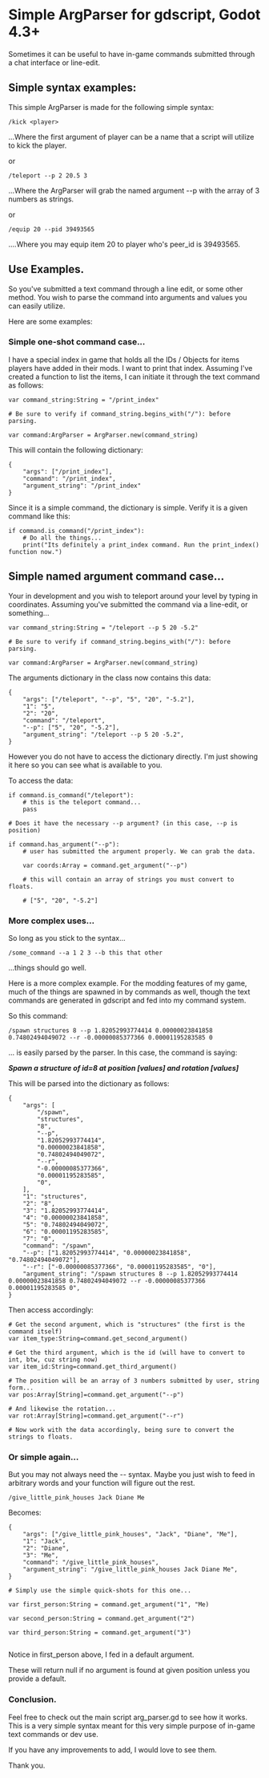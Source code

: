 # Simple ArgParser for gdscript, Godot 4.3+

Sometimes it can be useful to have in-game commands submitted through a chat 
interface or line-edit.

## Simple syntax examples:

This simple ArgParser is made for the following simple syntax:

```
/kick <player>
```

...Where the first argument of player can be a name that a script will utilize
to kick the player.

or 

```
/teleport --p 2 20.5 3
```

...Where the ArgParser will grab the named argument --p with the array of 3 numbers
as strings.

or 

```
/equip 20 --pid 39493565
```

....Where you may equip item 20 to player who's peer_id is 39493565.

## Use Examples.

So you've submitted a text command through a line edit, or some other method. 
You wish to parse the command into arguments and values you can easily utilize.

Here are some examples:

### Simple one-shot command case...

I have a special index in game that holds all the IDs / Objects for items 
players have added in their mods. I want to print that index. Assuming I've 
created a function to list the items, I can initiate it through the text command 
as follows:

```
var command_string:String = "/print_index"

# Be sure to verify if command_string.begins_with("/"): before parsing.

var command:ArgParser = ArgParser.new(command_string)

```

This will contain the following dictionary:
	
```
{
	"args": ["/print_index"], 
	"command": "/print_index", 
	"argument_string": "/print_index"
}

```
Since it is a simple command, the dictionary is simple. 
Verify it is a given command like this:

```
if command.is_command("/print_index"):
	# Do all the things...
	print("Its definitely a print_index command. Run the print_index() function now.")
```

## Simple named argument command case...

Your in development and you wish to teleport around your level by typing in
coordinates. Assuming you've submitted the command via a line-edit, or something...

```
var command_string:String = "/teleport --p 5 20 -5.2"

# Be sure to verify if command_string.begins_with("/"): before parsing.

var command:ArgParser = ArgParser.new(command_string)

```

The arguments dictionary in the class now contains this data:
	
```
{
	"args": ["/teleport", "--p", "5", "20", "-5.2"],
	"1": "5",
	"2": "20",
	"command": "/teleport",
	"--p": ["5", "20", "-5.2"],
	"argument_string": "/teleport --p 5 20 -5.2",
}

```
However you do not have to access the dictionary directly. I'm just showing it 
here so you can see what is available to you.

To access the data:
	
```
if command.is_command("/teleport"):
	# this is the teleport command...
	pass

# Does it have the necessary --p argument? (in this case, --p is position)

if command.has_argument("--p"):
	# user has submitted the argument properly. We can grab the data.
	
	var coords:Array = command.get_argument("--p")
	
	# this will contain an array of strings you must convert to floats.
	
	# ["5", "20", "-5.2"]

```

### More complex uses...

So long as you stick to the syntax...

```
/some_command --a 1 2 3 --b this that other
```

...things should go well.

Here is a more complex example. For the modding features of my game, much of 
the things are spawned in by commands as well, though the text commands are 
generated in gdscript and fed into my command system.

So this command:
	
```
/spawn structures 8 --p 1.82052993774414 0.00000023841858 0.74802494049072 --r -0.00000085377366 0.00001195283585 0
```

... is easily parsed by the parser. In this case, the command is saying:

***Spawn a structure of id=8 at position [values] and rotation [values]***

This will be parsed into the dictionary as follows:
	
```
{
	"args": [
		"/spawn",
		"structures",
		"8",
		"--p",
		"1.82052993774414",
		"0.00000023841858",
		"0.74802494049072",
		"--r",
		"-0.00000085377366",
		"0.00001195283585",
		"0",
	],
	"1": "structures",
	"2": "8",
	"3": "1.82052993774414",
	"4": "0.00000023841858",
	"5": "0.74802494049072",
	"6": "0.00001195283585",
	"7": "0",
	"command": "/spawn",
	"--p": ["1.82052993774414", "0.00000023841858", "0.74802494049072"],
	"--r": ["-0.00000085377366", "0.00001195283585", "0"],
	"argument_string": "/spawn structures 8 --p 1.82052993774414 0.00000023841858 0.74802494049072 --r -0.00000085377366 0.00001195283585 0",
}

```
Then access accordingly:
	
```
# Get the second argument, which is "structures" (the first is the command itself)
var item_type:String=command.get_second_argument()

# Get the third argument, which is the id (will have to convert to int, btw, cuz string now)
var item_id:String=command.get_third_argument()

# The position will be an array of 3 numbers submitted by user, string form...
var pos:Array[String]=command.get_argument("--p")

# And likewise the rotation...
var rot:Array[String]=command.get_argument("--r")

# Now work with the data accordingly, being sure to convert the strings to floats.
```
### Or simple again...

But you may not always need the --<command> syntax. Maybe you just wish to feed in
arbitrary words and your function will figure out the rest.

```
/give_little_pink_houses Jack Diane Me
```
Becomes:
```
{
	"args": ["/give_little_pink_houses", "Jack", "Diane", "Me"],
	"1": "Jack",
	"2": "Diane",
	"3": "Me",
	"command": "/give_little_pink_houses",
	"argument_string": "/give_little_pink_houses Jack Diane Me",
}

# Simply use the simple quick-shots for this one...

var first_person:String = command.get_argument("1", "Me)

var second_person:String = command.get_argument("2")

var third_person:String = command.get_argument("3")


```
Notice in first_person above, I fed in a default argument. 

These will return null if no argument is found at given position unless you 
provide a default.

### Conclusion.
Feel free to check out the main script arg_parser.gd to see how it works.
This is a very simple syntax meant for this very simple purpose of in-game 
text commands or dev use.

If you have any improvements to add, I would love to see them.

Thank you.

